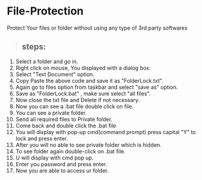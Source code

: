 # File-Protection
Protect Your files or folder without using any type of 3rd party softwares

> ## steps:
1. Select a folder and go in.
2. Right click on mouse, You displayed with a dialog box.
3. Select "Text Document" option.
4. Copy Paste the above code and save it as "FolderLock.txt".
5. Again go to files option from taskbar and select "save as" option.
6. Save as "FolderLock.bat" , make sure select "all files".
7. Now close the txt file and Delete if not necessary.
8. Now you can see a .bat file double click on file. 
9. You can see a private folder.
10. Send all required files to Private folder.
11. Come back and double click the .bat file 
12. You will display with pop-up cmd(command prompt) press capital "Y" to lock and press enter.
13. After you will no able to see private folder which is hidden.
14. To see folder again double-click on .bat file.
15. U will display with cmd pop up. 
16. Enter you password and press enter.
17. Now you are able to access ur folder.

